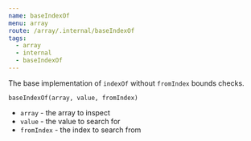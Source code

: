 ```yaml
---
name: baseIndexOf
menu: array
route: /array/.internal/baseIndexOf
tags:
  - array
  - internal
  - baseIndexOf
---
```


The base implementation of `indexOf` without `fromIndex` bounds checks.

`baseIndexOf(array, value, fromIndex)`

- `array` - the array to inspect
- `value` - the value to search for
- `fromIndex` - the index to search from
